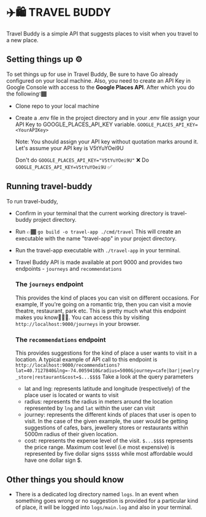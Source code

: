 # ✈️🛍 TRAVEL BUDDY

Travel Buddy is a simple API that suggests places to visit when you travel to a new place.

## Setting things up ⚙️

To set things up for use in Travel Buddy, Be sure to have Go already configured on your local machine. Also, you need to create an API Key in Google Console with access to the **Google Places API**.
After which you do the following👇🏾

 - Clone repo to your local machine
 - Create a .env file in the project directory and in your .env file assign your API Key to GOOGLE_PLACES_API_KEY variable.
	 `GOOGLE_PLACES_API_KEY=<YourAPIKey>` 
	 
	 Note: You should assign your API key without quotation marks around it. Let's assume your API key is V5tYuYOei9U
	 
	 Don't do `GOOGLE_PLACES_API_KEY="V5tYuYOei9U"` ❌
     Do `GOOGLE_PLACES_API_KEY=V5tYuYOei9U` ✅

## Running travel-buddy
To run travel-buddy, 

 - Confirm in your terminal that the current working directory is travel-buddy project directory.
 - Run 👉🏾 `go build -o travel-app ./cmd/travel`
This will create an executable with the name "travel-app" in your project directory.
 - Run the travel-app executable with `./travel-app` in your terminal.
 - Travel Buddy API is made available at port 9000 and provides two endpoints - `journeys` and `recommendations`
 
	 ### The `journeys` endpoint
	 This provides the kind of places you can visit on different occasions. For example, If you're going on a romantic trip, then you can visit a movie theatre, restaurant, park etc. This is pretty much what this endpoint makes you know🤷🏾‍♂️.
	 You can access this by visiting `http://localhost:9000/journeys` in your browser.


	### The `recommendations` endpoint
	This provides suggestions for the kind of place a user wants to visit in a location.
	A typical example of API call to this endpoint is `http://localhost:9000/recommendations?lat=40.7127840&lng=-74.0059410&radius=5000&journey=cafe|bar|jewelry_store|restaurant&cost=$...$$$$`
	Take a look at the query parameters
	
	 - lat and lng: represents latitude and longitude (respectively) of the place user is located or wants to visit
	 - radius: represents the radius in meters around the location represented by `lng` and `lat` within the user can visit
	 - journey: represents the different kinds of places that user is open to visit. In the case of the given example, the user would be getting suggestions of cafes, bars, jewellery stores or restaurants within 5000m radius of their given location.
	 - cost: represents the expense level of the visit. `$...$$$$` represents the price range. Maximum cost level (i.e most expensive) is represented by five dollar signs `$$$$$` while most affordable would have one dollar sign $.


## Other things you should know

 - There is a dedicated log directory named `logs`. In an event when something goes wrong or no suggestion is provided for a particular kind of place, it will be logged into `logs/main.log` and also in your terminal.

	 
